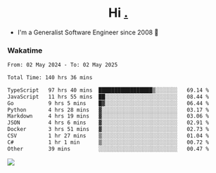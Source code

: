 <h1 align="center">Hi <a href="https://www.hackerrank.com/erasmosaraujo">.</a></h1>
 
- I'm a Generalist Software Engineer  since 2008 🚀
<!--  
<p align="left">
  <a href="https://github.com/erasmosoares/github-readme-stats">
    <img
      align="center"
      src="https://github-readme-stats.vercel.app/api/top-langs/?username=erasmosoares&theme=radical&layout=compact"
    />
  </a>
  <a href="https://github.com/erasmosoares/github-readme-stats">
    [![Harlok's WakaTime stats](https://github-readme-stats.vercel.app/api/wakatime?username=ffflabs)](https://github.com/anuraghazra/github-readme-stats)
  </a>
</p>

<!--
 ### Repo 
 
<p align="left">
 <a href="https://github.com/erasmosoares/github-readme-stats">
    <img
      align="center"
      height="165"
      src="https://github-readme-stats.vercel.app/api/pin?username=erasmosoares&repo=sample-node&title_color=fff&icon_color=f9f9f9&text_color=9f9f9f&bg_color=151515"
    />
  </a>
  <a href="https://github.com/erasmosoares/github-readme-stats">
    <img
      align="center"
      height="165"
      src="https://github-readme-stats.vercel.app/api/pin?username=erasmosoares&repo=sample-node&title_color=fff&icon_color=f9f9f9&text_color=9f9f9f&bg_color=151515"
    />
  </a>
</p>
-->

 ### Wakatime 

<!--START_SECTION:waka-->

```txt
From: 02 May 2024 - To: 02 May 2025

Total Time: 140 hrs 36 mins

TypeScript   97 hrs 40 mins  █████████████████▒░░░░░░░   69.14 %
JavaScript   11 hrs 55 mins  ██░░░░░░░░░░░░░░░░░░░░░░░   08.44 %
Go           9 hrs 5 mins    █▓░░░░░░░░░░░░░░░░░░░░░░░   06.44 %
Python       4 hrs 28 mins   ▓░░░░░░░░░░░░░░░░░░░░░░░░   03.17 %
Markdown     4 hrs 19 mins   ▓░░░░░░░░░░░░░░░░░░░░░░░░   03.06 %
JSON         4 hrs 6 mins    ▓░░░░░░░░░░░░░░░░░░░░░░░░   02.91 %
Docker       3 hrs 51 mins   ▓░░░░░░░░░░░░░░░░░░░░░░░░   02.73 %
CSV          1 hr 27 mins    ▒░░░░░░░░░░░░░░░░░░░░░░░░   01.04 %
C#           1 hr 1 min      ▒░░░░░░░░░░░░░░░░░░░░░░░░   00.72 %
Other        39 mins         ░░░░░░░░░░░░░░░░░░░░░░░░░   00.47 %
```

<!--END_SECTION:waka-->

![](https://komarev.com/ghpvc/?username=erasmosoares&color=brightgreen)
